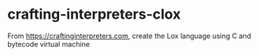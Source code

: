# crafting-interpreters-clox
From https://craftinginterpreters.com, create the Lox language using C and bytecode virtual machine
